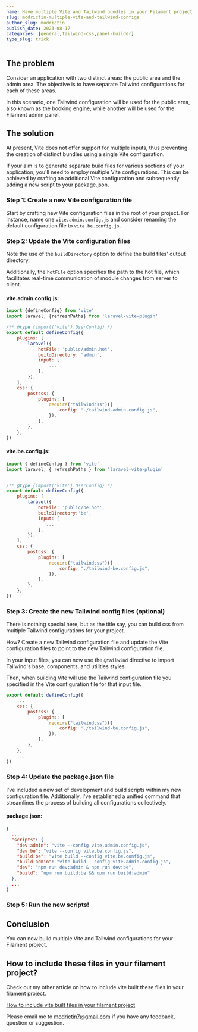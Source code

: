 ```yaml
---
name: Have multiple Vite and Tailwind bundles in your Filament project
slug: modrictin-multiple-vite-and-tailwind-configs
author_slug: modrictin
publish_date: 2023-08-17
categories: [general,tailwind-css,panel-builder]
type_slug: trick
---
```


## The problem

Consider an application with two distinct areas: the public area and the admin area. The objective is to have separate Tailwind configurations for each of these areas.

In this scenario, one Tailwind configuration will be used for the public area, also known as the booking engine, while another will be used for the Filament admin panel.

## The solution

At present, Vite does not offer support for multiple inputs,
thus preventing the creation of distinct bundles using a single Vite configuration.

If your aim is to generate separate build files for various sections of your application,
you'll need to employ multiple Vite configurations.
This can be achieved by crafting an additional Vite configuration and subsequently adding a
new script to your package.json.

### Step 1: Create a new Vite configuration file

Start by crafting new Vite configuration files in the root of your project. For instance, name one `vite.admin.config.js` and consider renaming the default configuration file to `vite.be.config.js`.

### Step 2: Update the Vite configuration files

Note the use of the `buildDirectory` option to define the build files' output directory.

Additionally, the `hotFile` option specifies the path to the hot file, which facilitates real-time communication of module changes from server to client.

#### vite.admin.config.js:

```js
import {defineConfig} from 'vite'
import laravel, {refreshPaths} from 'laravel-vite-plugin'

/** @type {import('vite').UserConfig} */
export default defineConfig({
    plugins: [
        laravel({
            hotFile: 'public/admin.hot',
            buildDirectory: 'admin',
            input: [
                ...
            ],
        }),
    ],
    css: {
        postcss: {
            plugins: [
                require("tailwindcss")({
                    config: "./tailwind-admin.config.js",
                }),
            ],
        },
    },
})

```

#### vite.be.config.js:

```js
import { defineConfig } from 'vite'
import laravel, { refreshPaths } from 'laravel-vite-plugin'


/** @type {import('vite').UserConfig} */
export default defineConfig({
    plugins: [
        laravel({
            hotFile: 'public/be.hot',
            buildDirectory:'be',
            input: [
               ...
            ],
        }),
    ],
    css: {
        postcss: {
            plugins: [
                require("tailwindcss")({
                    config: "./tailwind-be.config.js",
                }),
            ],
        },
    },
})
```

### Step 3: Create the new Tailwind config files (optional)

There is nothing special here, but as the title say, 
you can build css from multiple Tailwind configurations for your project.

How? 
Create a new Tailwind configuration file and update the Vite configuration files to point to the new Tailwind configuration file.
    

In your input files, you can now use the `@tailwind` directive to import Tailwind's base, components, and utilities styles.

Then, when building Vite will use the Tailwind configuration file you specified in the Vite configuration file for that input file.

```js
export default defineConfig({
    ...
    css: {
        postcss: {
            plugins: [
                require("tailwindcss")({
                    config: "./tailwind-be.config.js",
                }),
            ],
        },
    },
    ...
})
```

### Step 4: Update the package.json file

I've included a new set of development and build scripts within my new configuration file. 
Additionally, I've established a unified command that streamlines the process of building all configurations collectively.

#### package.json:
```json
{
  ...
  "scripts": {
    "dev:admin": "vite --config vite.admin.config.js",
    "dev:be": "vite --config vite.be.config.js",
    "build:be": "vite build --config vite.be.config.js",
    "build:admin": "vite build --config vite.admin.config.js",
    "dev": "npm run dev:admin & npm run dev:be",
    "build": "npm run build:be && npm run build:admin"
  },
  ...
}
```

### Step 5: Run the new scripts!



## Conclusion

You can now build multiple Vite and Tailwind configurations for your Filament project.

## How to include these files in your filament project?

Check out my other article on how to include vite built these files in your filament project.

[How to include vite built files in your filament project](https://filamentphp.com/modrictin-include-vite-built-js-and-css-files-in-your-project)

Please email me to [modrictin7@gmail.com](mailto:modrictin7@gmail.com) if you have any feedback, question or suggestion.

